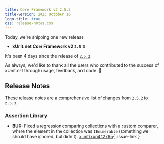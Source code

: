 ```yaml
---
title: Core Framework v2 2.5.3
title-version: 2023 October 16
logo-title: true
css: release-notes.css
---
```


Today, we're shipping one new release:

* **xUnit.net Core Framework v2 `2.5.3`**

It's been 4 days since the release of [`2.5.2`](2.5.2).

As always, we'd like to thank all the users who contributed to the success of xUnit.net through usage, feedback, and code. 🎉

## Release Notes

These release notes are a comprehensive list of changes from `2.5.2` to `2.5.3`.

### Assertion Library

* **BUG:** Fixed a regression comparing collections with a custom comparer, where the element in the collection was `IEnumerable` (something we should have ignored, but didn't). [xunit/xunit#2795](https://github.com/xunit/xunit/issues/2795){ .issue-link }
